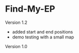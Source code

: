 # Find-My-EP


Version 1.2
- added start and end positions
- demo testing with a small map


Version 1.0
